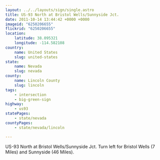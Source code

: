 ```yaml
---
layout: ../../layouts/sign/single.astro
title: US-93 North at Bristol Wells/Sunnyside Jct.
date: 2011-10-14 13:44:42 +0000 +0000
imageid: "6250206655"
flickrid: "6250206655"
location:
    latitude: 38.095321
    longitude: -114.582108
country:
    name: United States
    slug: united-states
state:
    name: Nevada
    slug: nevada
county:
    name: Lincoln County
    slug: lincoln
tags:
    - intersection
    - big-green-sign
highway:
    - us93
statePages:
    - state/nevada
countyPages:
    - state/nevada/lincoln

---
```

US-93 North at Bristol Wells/Sunnyside Jct.  Turn left for Bristol Wells (7 Miles) and Sunnyside (46 Miles).